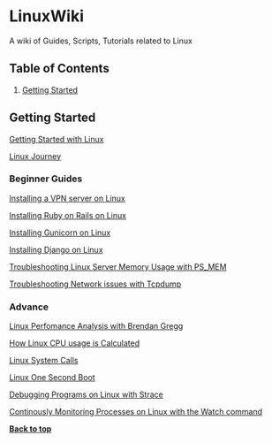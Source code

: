 LinuxWiki
=========

A wiki of Guides, Scripts, Tutorials related to Linux



Table of Contents
-----------------
    
  1. [Getting Started](#Getting-Started)
   
           
## Getting Started

[Getting Started with Linux](http://computefreely.org/)

[Linux Journey](https://linuxjourney.com/)


### Beginner Guides

[Installing a VPN server on Linux](http://techarena51.com/blog/how-to-install-an-opensource-vpn-server-on-linux/?utm_source=devopswiki)

[Installing Ruby on Rails on Linux](http://techarena51.com/blog/how-to-install-ruby-ruby-on-rails-and-phusion-passenger-on-centos/?utm_source=devopswiki)

[Installing Gunicorn on Linux](http://techarena51.com/blog/deploy-flask-on-ubuntu/?utm_source=devopswiki)

[Installing Django on Linux](http://techarena51.com/blog/install-django-1-7-on-linux/?utm_source=devopswiki)

[Troubleshooting Linux Server Memory Usage with PS_MEM](http://techarena51.com/blog/linux-memory-usage/?utm_source=devopswiki)

[Troubleshooting Network issues  with Tcpdump](http://techarena51.com/blog/tcpdump-examples-to-capture-passwords/?utm_source=devopswiki)

### Advance

[Linux Perfomance Analysis with Brendan Gregg](http://www.brendangregg.com/linuxperf.html)

[How Linux CPU usage is Calculated](https://github.com/Leo-G/DevopsWiki/wiki/How-Linux-CPU-Usage-Time-and-Percentage-is-calculated)

[Linux System Calls](https://web.archive.org/web/20170829215632/http://www.digilife.be/quickreferences/qrc/linux%20system%20call%20quick%20reference.pdf)

[Linux One Second Boot](http://events.linuxfoundation.org/sites/events/files/slides/praesentation.pdf)

[Debugging Programs on Linux with Strace](http://www.redpill-linpro.com/sysadvent//2015/12/10/introduction-to-strace.html)

[Continously Monitoring Processes on Linux with the Watch command](http://techarena51.com/index.php/watch-command-linux/)



**[Back to top](#table-of-contents)**

